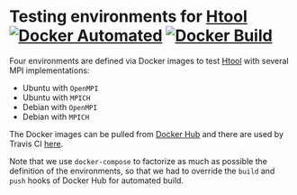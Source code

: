 # Testing environments for [Htool](https://github.com/PierreMarchand20/htool) [![Docker Automated](https://img.shields.io/docker/cloud/automated/pierremarchand/htool_testing_environments.svg)](https://img.shields.io/docker/cloud/automated/pierremarchand/htool_testing_environments) [![Docker Build](https://img.shields.io/docker/cloud/build/pierremarchand/htool_testing_environments.svg)](https://img.shields.io/docker/cloud/build/pierremarchand/htool_testing_environments)

Four environments are defined via Docker images to test [Htool](https://github.com/PierreMarchand20/htool) with several MPI implementations:

- Ubuntu with `OpenMPI`
- Ubuntu with `MPICH`
- Debian with `OpenMPI`
- Debian with `MPICH`

The Docker images can be pulled from [Docker Hub](https://hub.docker.com/repository/docker/pierremarchand/htool_testing_environments) and there are used by Travis CI [here](https://travis-ci.org/github/PierreMarchand20/htool).

Note that we use `docker-compose` to factorize as much as possible the definition of the environments, so that we had to override the `build` and `push` hooks of Docker Hub for automated build.
